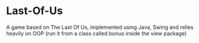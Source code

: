 # Last-Of-Us
A game based on The Last Of Us, implemented using Java, Swing and relies heavily on OOP
(run it from a class called bonus inside the view package)
